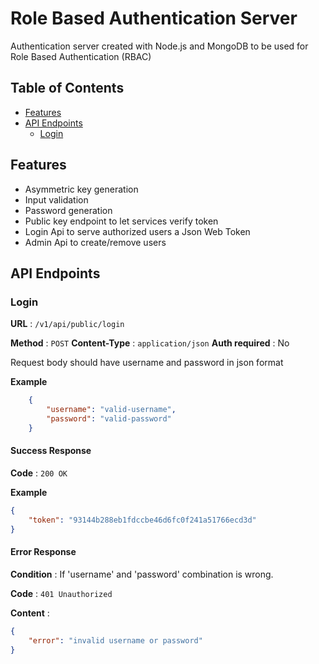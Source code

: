 
# Role Based Authentication Server

Authentication server created with Node.js and MongoDB to be used for Role Based Authentication (RBAC)

## Table of Contents

- [Features](#features)
- [API Endpoints](#API-Endpoints)
    * [Login](#login)

## Features

- Asymmetric key generation
- Input validation
- Password generation
- Public key endpoint to let services verify token
- Login Api to serve authorized users a Json Web Token
- Admin Api to create/remove users

## API Endpoints

### Login

**URL** : `/v1/api/public/login`

**Method** : `POST`
**Content-Type** : `application/json`
**Auth required** : No

Request body should have username and password in json format

**Example**
```json
    {
        "username": "valid-username",
        "password": "valid-password"
    }
```

#### Success Response

**Code** : `200 OK`

**Example**

```json
{
    "token": "93144b288eb1fdccbe46d6fc0f241a51766ecd3d"
}
```

#### Error Response

**Condition** : If 'username' and 'password' combination is wrong.

**Code** : `401 Unauthorized`

**Content** :

```json
{
    "error": "invalid username or password"
}
```

